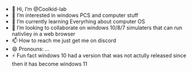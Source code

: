 - 👋 Hi, I’m @Coolkid-lab
- 👀 I’m interested in windows PCS and computer stuff
- 🌱 I’m currently learning Everyrhing about computer OS
- 💞️ I’m looking to collaborate on windows 10/8/7 simulaters that can run nativliey in a web browser
- 📫 How to reach me just get me on discord 
- 😄 Pronouns: ...
- ⚡ Fun fact windows 10 had a version that was not actully released since then it has become windows 11

<!---
Coolkid-lab/Coolkid-lab is a ✨ special ✨ repository because its `README.md` (this file) appears on your GitHub profile.
You can click the Preview link to take a look at your changes.
--->
